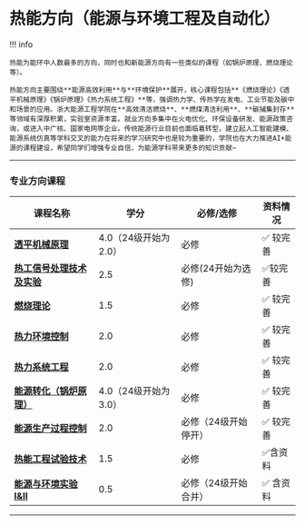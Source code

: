 # 热能方向（能源与环境工程及自动化）

!!! info 

    热能为能环中人数最多的方向，同时也和新能源方向有一些类似的课程（如锅炉原理、燃烧理论等）。
    
    热能方向主要围绕**能源高效利用**与**环境保护**展开，核心课程包括**《燃烧理论》《透平机械原理》《锅炉原理》《热力系统工程》**等，强调热力学、传热学在发电、工业节能及碳中和场景的应用。浙大能源工程学院在**高效清洁燃烧**、**燃煤清洁利用**、**碳捕集封存**等领域有深厚积累，实验室资源丰富。就业方向多集中在火电优化、环保设备研发、能源政策咨询，或进入中广核、国家电网等企业。传统能源行业目前也面临着转型，建立起人工智能建模、能源系统仿真等学科交叉的能力在将来的学习研究中也是较为重要的，学院也在大力推进AI+能源的课程建设，希望同学们增强专业自信，为能源学科带来更多的知识贡献~
  
 --- 

### 专业方向课程

| 课程名称                  | 学分  | 必修/选修 | 资料情况 |
| -------                   | ----- | ---- | ------------| 
| [**透平机械原理**](./Route/透平机械原理.md)                |   4.0（24级开始为2.0）  |  必修  |   :white_check_mark: 较完善  |
| [**热工信号处理技术及实验**](./Route/热工信号处理技术及实验.md)                |   2.5  |  必修(24开始为选修)  |   :white_check_mark:较完善 |
| [**燃烧理论**](./Route/燃烧理论.md)    | 1.5  |  必修  |   :white_check_mark: 较完善 | 
| [**热力环境控制**](./Route/热力环境控制.md)   | 2.0  |  必修  | :white_check_mark: 较完善   |
| [**热力系统工程**](./Route/热力系统工程.md)   | 2.0  |  必修  | :white_check_mark: 较完善  |
| [**能源转化（锅炉原理）**](./Route/能源转化（锅炉原理）.md)  |  4.0（24级开始为3.0）    |  必修 |  :white_check_mark: 较完善   |
| [**能源生产过程控制**](./Route/能源生产过程控制.md)    | 2.0  |  必修（24级开始停开）  |   :white_check_mark: 较完善 |
| [**热能工程试验技术**](./Route/热能工程试验技术.md)    | 1.5  |  必修 |  :white_check_mark:含资料 |
| [**能源与环境实验 I&II**](./Route/能源与环境实验.md)    | 0.5  |  必修（24级开始合并）   |  :white_check_mark: 含资料 |

---
